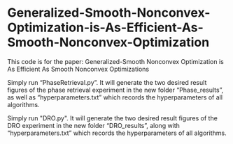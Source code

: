 # Generalized-Smooth-Nonconvex-Optimization-is-As-Efficient-As-Smooth-Nonconvex-Optimization

This code is for the paper: Generalized-Smooth Nonconvex Optimization is As Efficient As Smooth Nonconvex Optimizations

Simply run “PhaseRetrieval.py”. It will generate the two desired result figures of the phase retrieval experiment in the new folder “Phase_results”, as well as “hyperparameters.txt” which records the hyperparameters of all algorithms. 

Simply run "DRO.py". It will generate the two desired result figures of the DRO experiment in the new folder “DRO_results”, along with “hyperparameters.txt” which records the hyperparameters of all algorithms. 
